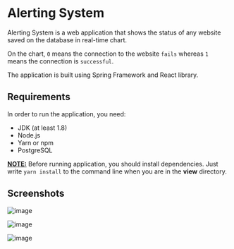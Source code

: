 # Alerting System

Alerting System is a web application that shows the status of any website saved on the database in real-time chart.

On the chart, `0` means the connection to the website `fails` whereas `1` means the connection is `successful`.

The application is built using Spring Framework and React library.

## Requirements

In order to run the application, you need:

* JDK (at least 1.8)
* Node.js
* Yarn or npm
* PostgreSQL


<u>**NOTE:**</u> Before running application, you should install dependencies. Just write `yarn install` to the command line when you are in the **view** directory.


## Screenshots

![image](https://drive.google.com/uc?export=view&id=1EPuPQnf2-N1doI9ZMV5gyjSCtfv0dldU)

![image](https://drive.google.com/uc?export=view&id=18Ft-OMHf3FoLqGK1bHntilcdmkBHhOpO)

![image](https://drive.google.com/uc?export=view&id=1CR1Ibp3aLqufUKSG14ZIFLaylicK8iEN)